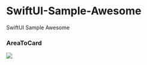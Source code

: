 # SwiftUI-Sample-Awesome
SwiftUI Sample Awesome

### AreaToCard

<img src="https://github.com/ivanvorobei/SwiftUI/raw/master/Previews/area-to-card.gif" />
